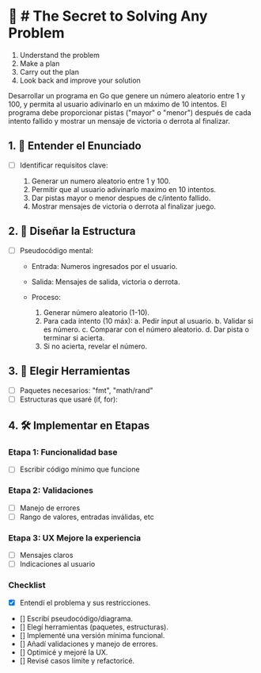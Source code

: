 
# 🧠 # The Secret to Solving Any Problem

1. Understand the problem
2. Make a plan
3. Carry out the plan
4. Look back and improve your solution 

Desarrollar un programa en Go que genere un número aleatorio entre 1 y 100, y 
permita al usuario adivinarlo en un máximo de 10 intentos. El programa debe 
proporcionar pistas ("mayor" o "menor") después de cada intento fallido y 
mostrar un mensaje de victoria o derrota al finalizar.

## 1. 📖 Entender el Enunciado

- [ ] Identificar requisitos clave:

    1. Generar un numero aleatorio entre 1 y 100.
    2. Permitir que al usuario adivinarlo maximo en 10 intentos.
    3. Dar pistas mayor o menor despues de c/intento fallido.
    4. Mostrar mensajes de victoria o derrota al finalizar juego.

## 2. 🧱 Diseñar la Estructura
- [ ] Pseudocódigo mental:
    - Entrada: Numeros ingresados por el usuario.
    
    - Salida: Mensajes de salida, victoria o derrota.

    - Proceso:
        1. Generar número aleatorio (1-10).
        2. Para cada intento (10 máx):
           a. Pedir input al usuario.
           b. Validar si es número.
           c. Comparar con el número aleatorio.
           d. Dar pista o terminar si acierta.
        3. Si no acierta, revelar el número.

## 3. 🧰 Elegir Herramientas
- [ ] Paquetes necesarios: "fmt", "math/rand"
- [ ] Estructuras que usaré (if, for):

## 4. 🛠️ Implementar en Etapas

### Etapa 1: Funcionalidad base
- [ ] Escribir código mínimo que funcione

### Etapa 2: Validaciones
- [ ] Manejo de errores
- [ ] Rango de valores, entradas inválidas, etc

### Etapa 3: UX Mejore la experiencia
- [ ] Mensajes claros
- [ ] Indicaciones al usuario

### Checklist
- [x] Entendí el problema y sus restricciones.  
- [] Escribí pseudocódigo/diagrama.  
- [] Elegí herramientas (paquetes, estructuras).  
- [] Implementé una versión mínima funcional.  
- [] Añadí validaciones y manejo de errores.  
- [] Optimicé y mejoré la UX.  
- [] Revisé casos límite y refactoricé.  
